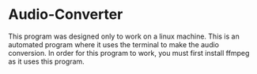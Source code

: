 # Audio-Converter

This program was designed only to work on a linux machine. This is an automated program where it uses the terminal to make the audio conversion. In order for this program to work, you must first install ffmpeg as it uses this program. 

